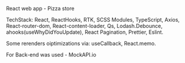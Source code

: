 React web app - Pizza store

TechStack:
React,
ReactHooks,
RTK,
SCSS Modules,
TypeScript,
Axios,
React-router-dom,
React-content-loader,
Qs,
Lodash.Debounce,
ahooks(useWhyDidYouUpdate),
React Pagination,
Prettier,
Eslint.

Some rerenders oiptimizations via:
useCallback,
React.memo.

For Back-end was used - MockAPI.io
